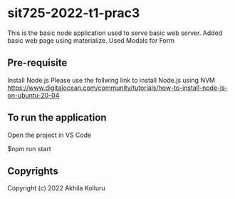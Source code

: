# sit725-2022-t1-prac3

This is the basic node application used to serve basic web server.
Added basic web page using materialize.
Used Modals for Form

## Pre-requisite

Install Node.js
Please use the follwing link to install Node.js using NVM
https://www.digitalocean.com/community/tutorials/how-to-install-node-js-on-ubuntu-20-04

## To run the application

Open the project in VS Code

$npm run start

## Copyrights

Copyright (c) 2022 Akhila Kolluru
